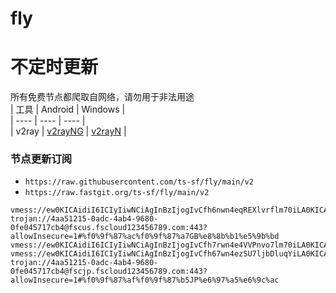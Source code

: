 # fly
# 不定时更新
所有免费节点都爬取自网络，请勿用于非法用途  
|  工具  | Android  | Windows  |  
|  ----  | ----   | ----  |  
| v2ray  | [v2rayNG](https://github.com/2dust/v2rayNG/releases) | [v2rayN](https://github.com/2dust/v2rayN/releases) |  
  
### 节点更新订阅  
- `https://raw.githubusercontent.com/ts-sf/fly/main/v2`  
- `https://raw.fastgit.org/ts-sf/fly/main/v2`  
``` 
vmess://ew0KICAidiI6ICIyIiwNCiAgInBzIjogIvCfh6nwn4eqREXlvrflm70iLA0KICAiYWRkIjogIjIyMy4xNjcuNDEuNDkiLA0KICAicG9ydCI6ICI2MzA4NCIsDQogICJpZCI6ICI3ZmViMjJlZC04MjgzLTMzMTMtYTA5Zi1jNWRjMTQwMjMzM2IiLA0KICAiYWlkIjogIjAiLA0KICAic2N5IjogImF1dG8iLA0KICAibmV0IjogIndzIiwNCiAgInR5cGUiOiAibm9uZSIsDQogICJob3N0IjogImRlMDEtY2RuLmFpcnBvcnQtdjIuY29tIiwNCiAgInBhdGgiOiAiLyIsDQogICJ0bHMiOiAiIiwNCiAgInNuaSI6ICIiDQp9
trojan://4aa51215-0adc-4ab4-9680-0fe045717cb4@fscus.fscloud123456789.com:443?allowInsecure=1#%f0%9f%87%ac%f0%9f%87%a7GB%e8%8b%b1%e5%9b%bd
vmess://ew0KICAidiI6ICIyIiwNCiAgInBzIjogIvCfh7rwn4e4VVPnvo7lm70iLA0KICAiYWRkIjogIjEwOC4xNjIuMTk2LjQwIiwNCiAgInBvcnQiOiAiNDQzIiwNCiAgImlkIjogImU4ODNmZjc2LTNiYjQtNDAwOC1jMDY4LTZiNWIxZDk2MGVhNyIsDQogICJhaWQiOiAiMCIsDQogICJzY3kiOiAiYXV0byIsDQogICJuZXQiOiAid3MiLA0KICAidHlwZSI6ICJub25lIiwNCiAgImhvc3QiOiAidXlhYS52dGNzcy50b3AiLA0KICAicGF0aCI6ICIvcXdlcjA4IiwNCiAgInRscyI6ICJ0bHMiLA0KICAic25pIjogIiINCn0=
vmess://ew0KICAidiI6ICIyIiwNCiAgInBzIjogIvCfh67wn4ezSU7ljbDluqYiLA0KICAiYWRkIjogInJsZ2lzMDQubGlua3pvb25lcy54eXoiLA0KICAicG9ydCI6ICIzMDgzMSIsDQogICJpZCI6ICI2MWMxYmFhMy0zNDkxLTNmNTMtOTU0Yy00MjQyNjQyMzFkNjIiLA0KICAiYWlkIjogIjAiLA0KICAic2N5IjogImF1dG8iLA0KICAibmV0IjogInRjcCIsDQogICJ0eXBlIjogIm5vbmUiLA0KICAiaG9zdCI6ICIiLA0KICAicGF0aCI6ICIiLA0KICAidGxzIjogInRscyIsDQogICJzbmkiOiAiaW4wNC50b21vb255Lnh5eiINCn0=
trojan://4aa51215-0adc-4ab4-9680-0fe045717cb4@fscjp.fscloud123456789.com:443?allowInsecure=1#%f0%9f%87%af%f0%9f%87%b5JP%e6%97%a5%e6%9c%ac
```